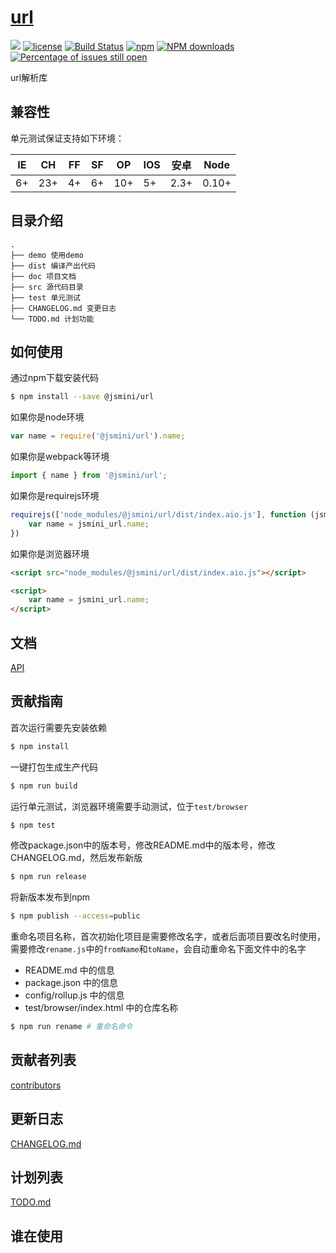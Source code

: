 # [url](https://github.com/jsmini/url) 

[![](https://img.shields.io/badge/Powered%20by-jslib%20url-brightgreen.svg)](https://github.com/yanhaijing/jslib-url)
[![license](https://img.shields.io/badge/license-MIT-blue.svg)](https://github.com/jsmini/url/blob/master/LICENSE)
[![Build Status](https://travis-ci.org/jsmini/url.svg?branch=master)](https://travis-ci.org/jsmini/url)
[![npm](https://img.shields.io/badge/npm-0.2.1-orange.svg)](https://www.npmjs.com/package/@jsmini/url)
[![NPM downloads](http://img.shields.io/npm/dm/@jsmini/url.svg?style=flat-square)](http://www.npmtrends.com/@jsmini/url)
[![Percentage of issues still open](http://isitmaintained.com/badge/open/jsmini/url.svg)](http://isitmaintained.com/project/jsmini/url "Percentage of issues still open")

url解析库 

## 兼容性
单元测试保证支持如下环境：

| IE   | CH   | FF   | SF   | OP   | IOS  | 安卓   | Node  |
| ---- | ---- | ---- | ---- | ---- | ---- | ---- | ----- |
| 6+   | 23+  | 4+   | 6+   | 10+  | 5+   | 2.3+ | 0.10+ |

## 目录介绍

```
.
├── demo 使用demo
├── dist 编译产出代码
├── doc 项目文档
├── src 源代码目录
├── test 单元测试
├── CHANGELOG.md 变更日志
└── TODO.md 计划功能
```

## 如何使用
通过npm下载安装代码

```bash
$ npm install --save @jsmini/url
```

如果你是node环境

```js
var name = require('@jsmini/url').name;
```

如果你是webpack等环境

```js
import { name } from '@jsmini/url';
```

如果你是requirejs环境

```js
requirejs(['node_modules/@jsmini/url/dist/index.aio.js'], function (jsmini_url) {
    var name = jsmini_url.name;
})
```

如果你是浏览器环境

```html
<script src="node_modules/@jsmini/url/dist/index.aio.js"></script>

<script>
    var name = jsmini_url.name;
</script>
```

## 文档
[API](https://github.com/jsmini/url/blob/master/doc/api.md)

## 贡献指南
首次运行需要先安装依赖

```bash
$ npm install
```

一键打包生成生产代码

```bash
$ npm run build
```

运行单元测试，浏览器环境需要手动测试，位于`test/browser`

```bash
$ npm test
```

修改package.json中的版本号，修改README.md中的版本号，修改CHANGELOG.md，然后发布新版

```bash
$ npm run release
```

将新版本发布到npm

```bash
$ npm publish --access=public
```

重命名项目名称，首次初始化项目是需要修改名字，或者后面项目要改名时使用，需要修改`rename.js`中的`fromName`和`toName`，会自动重命名下面文件中的名字

- README.md 中的信息
- package.json 中的信息
- config/rollup.js 中的信息
- test/browser/index.html 中的仓库名称

```bash
$ npm run rename # 重命名命令
```

## 贡献者列表
[contributors](https://github.com/jsmini/url/graphs/contributors)

## 更新日志
[CHANGELOG.md](https://github.com/jsmini/url/blob/master/CHANGELOG.md)

## 计划列表
[TODO.md](https://github.com/jsmini/url/blob/master/TODO.md)

## 谁在使用
